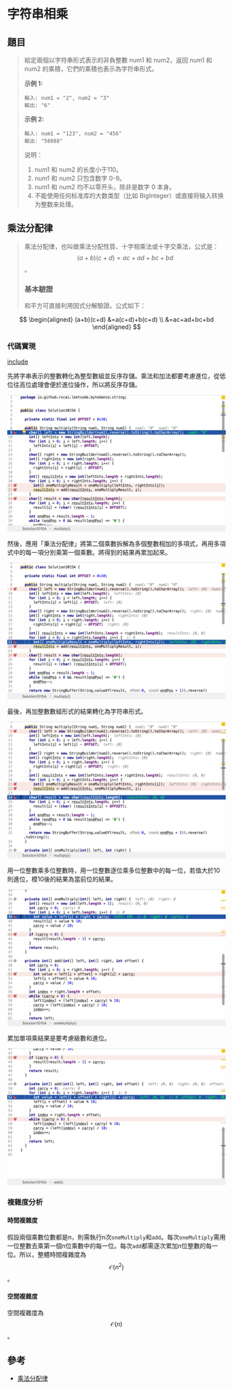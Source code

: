 # 字符串相乘

## 題目

>給定兩個以字符串形式表示的非負整數 num1 和 num2，返回 num1 和 num2 的乘積，它們的乘積也表示為字符串形式。
>
>**示例 1:**
>
>```
>輸入: num1 = "2", num2 = "3"
>輸出: "6"
>```
>
>**示例 2:**
>
>```
>輸入: num1 = "123", num2 = "456"
>輸出: "56088"
>```
>
>说明：
>
>1. num1 和 num2 的长度小于110。
>2. num1 和 num2 只包含数字 0-9。
>3. num1 和 num2 均不以零开头，除非是数字 0 本身。
>4. 不能使用任何标准库的大数类型（比如 BigInteger）或直接将输入转换为整数来处理。

## 乘法分配律

>乘法分配律，也叫做乘法分配性質、十字相乘法或十字交乘法，公式是： $${\displaystyle (a+b)(c+d)=ac+ad+bc+bd}$$。
>
>### 基本驗證
>
>和平方可直接利用因式分解驗證。公式如下：
>
$$
\begin{aligned}
(a+b)(c+d) &=a(c+d)+b(c+d) \\
&=ac+ad+bc+bd
\end{aligned}
$$

### 代碼實現

[include](../../../src/main/java/io/github/rscai/leetcode/bytedance/string/Solution1015A.java)

先將字串表示的整數轉化為整型數組並反序存儲。乘法和加法都要考慮進位，從低位往高位處理會便於進位操作，所以將反序存儲。

![debug-A1](p1015.figure/debug-A1.png)

然後，應用「秉法分配律」將第二個乘數拆解為多個整數相加的多項式，再用多項式中的每一項分別乘第一個乘數。將得到的結果再累加起來。

![debug-A2](p1015.figure/debug-A2.png)

最後，再加整數數組形式的結果轉化為字符串形式。

![debug-A4](p1015.figure/debug-A4.png)

用一位整數乘多位整數時，用一位整數逐位乘多位整數中的每一位，若值大於10則進位，模10後的結果為當前位的結果。

![debug-A5](p1015.figure/debug-A5.png)

累加單項乘結果是要考慮級數和進位。

![debug-A6](p1015.figure/debug-A6.png)

### 複雜度分析

#### 時間複雜度

假設兩個乘數位數都是n，則需執行n次`oneMultiply`和`add`。每次`oneMultiply`需用一位整數去乘第一個n位乘數中的每一位。每次`add`都需逐次累加n位整數的每一位。所以，整體時間複雜度為$$\mathcal{O}(n^2)$$。

#### 空間複雜度

空間複雜度為$$\mathcal{O}(n)$$。

## 參考

* [乘法分配律](https://zh.wikipedia.org/wiki/乘法分配律)